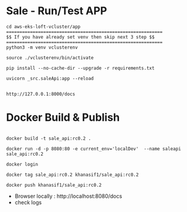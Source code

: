 # Sale - Run/Test APP

```
cd aws-eks-loft-vcluster/app 
===========================================================
$$ If you have already set venv then skip next 3 step $$
===========================================================
python3 -m venv vclusterenv 

source ./vclusterenv/bin/activate 

pip install --no-cache-dir --upgrade -r requirements.txt 

uvicorn _src.saleApi:app --reload  


http://127.0.0.1:8000/docs

```

# Docker Build & Publish
 
```

docker build -t sale_api:rc0.2 .  

docker run -d -p 8080:80 -e current_env='localDev'  --name saleapi sale_api:rc0.2

docker login

docker tag sale_api:rc0.2 khanasif1/sale_api:rc0.2

docker push khanasif1/sale_api:rc0.2

```

- Browser locally : http://localhost:8080/docs
- check logs